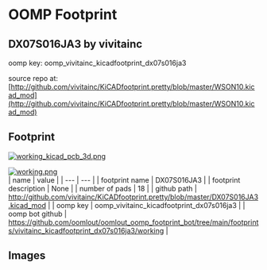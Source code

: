 # OOMP Footprint  
## DX07S016JA3  by vivitainc  
  
oomp key: oomp_vivitainc_kicadfootprint_dx07s016ja3  
  
source repo at: [http://github.com/vivitainc/KiCADfootprint.pretty/blob/master/WSON10.kicad_mod](http://github.com/vivitainc/KiCADfootprint.pretty/blob/master/WSON10.kicad_mod)  
## Footprint  
  
[![working_kicad_pcb_3d.png](working_kicad_pcb_3d_600.png)](working_kicad_pcb_3d.png)  
  
[![working.png](working_600.png)](working.png)  
| name | value | 
| --- | --- | 
| footprint name | DX07S016JA3 | 
| footprint description | None | 
| number of pads | 18 | 
| github path | http://github.com/vivitainc/KiCADfootprint.pretty/blob/master/DX07S016JA3.kicad_mod | 
| oomp key | oomp_vivitainc_kicadfootprint_dx07s016ja3 | 
| oomp bot github | https://github.com/oomlout/oomlout_oomp_footprint_bot/tree/main/footprints/vivitainc_kicadfootprint_dx07s016ja3/working | 
## Images  
